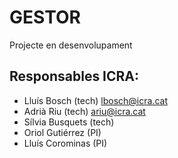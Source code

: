 # GESTOR

Projecte en desenvolupament

## Responsables ICRA:
- Lluís Bosch (tech) lbosch@icra.cat
- Adrià Riu (tech) ariu@icra.cat
- Sílvia Busquets (tech)
- Oriol Gutiérrez (PI)
- Lluís Corominas (PI)
